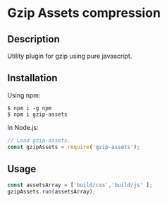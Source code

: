 # Gzip Assets compression

## Description
Utility plugin for gzip using pure javascript.

## Installation

Using npm:
```shell
$ npm i -g npm
$ npm i gzip-assets
```

In Node.js:
```js
// Load gzip-assets.
const gzipAssets = require('gzip-assets');
```

## Usage

```js
const assetsArray = ['build/css','build/js' ];
gzipAssets.run(assetsArray);
```